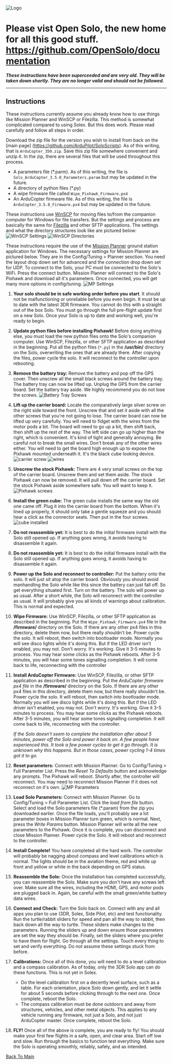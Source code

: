 ![Logo](https://github.com/ArduPilot/SoloScripts/blob/master/Misc/APsolo.jpg)

# Please vist Open Solo, the new home for all this good stuff. https://github.com/OpenSolo/documentation #

***These instructions have been superceeded and are very old. They will be taken down shortly.  They are no longer valid and should not be followed.***

---

Instructions
------------
These instructions currently assume you already know how to use things like Mission Planner and WinSCP or Filezilla. This method is somewhat complicated compared to using Solex. But this does work. Please read carefully and follow all steps in order.

Download the zip file for the version you wish to install from back on the [main page] (https://github.com/ArduPilot/SoloScripts). As of this writing, that is `ArduCopter_350.zip`. Save this zip file somewhere convenient and unzip it. In the zip, there are several files that will be used throughout this process.
* A parameters file (*.parm). As of this writing, the file is `Solo_ArduCopter_3.5.0_Parameters.param` but may be updated in the future.
* A directory of python files (*.py)
* A wipe firmware file called `Wipe_Pixhawk_Firmware.px4`
* An ArduCopter firmware file. As of this writing, the file is `ArduCopter_3.5.0_Firmware.px4` but may be updated in the future.

These instructions use [WinSCP](https://winscp.net/eng/download.php) for moving files to/from the companion computer for Windows for file transfers. But the settings and process are basically the same for [Filezilla](https://filezilla-project.org/download.php?type=client) and other SFTP applications.  The settings and what the directory structures look like are pictured below:
  ![WinSCP Settings](https://github.com/ArduPilot/SoloScripts/blob/master/Misc/winscp_settings.jpg)
  ![WinSCP Directories](https://github.com/ArduPilot/SoloScripts/blob/master/Misc/winscp_directories.jpg)

These instructions require the use of the [Mission Planner](http://ardupilot.org/planner/docs/common-install-mission-planner.html) ground station application for Windows. The necessary settings for Mission Planner are pictured below. They are in the Config/Tuning > Planner sexction. You need the layout drop down set for advanced and the connection drop down set for UDP. To connect to the Solo, your PC must be connected to the Solo's WiFi. Press the connect button. Mission Planner will connect to the Solo's Pixhawk and download all it's parameters. Once connected, you will get many more options in config/tuning.
![MP Settings](https://github.com/ArduPilot/SoloScripts/blob/master/Misc/mp_settings.jpg)


1. **Your solo should be in safe working order before you start**. It should not be malfunctioning or unreliable before you even begin. It must be up to date with the latest 3DR firmware. You cannot do this with a straight out of the box Solo. You must go through the full pre-flight update first on a new Solo.  Once your Solo is up to date and working well, you're ready to begin.

2. **Update python files before installing Pixhawk!** Before doing anything else, you must load the new python files onto the Solo's companion computer. Use WinSCP, Filezilla, or other SFTP application as described in the beginning.  Put all the python files (`*.py`) in the **/usr/bin/** directory on the Solo, overwriting the ones that are already there. After copying the files, power cycle the solo. It will reconnect to the controller upon rebooting.

3. **Remove the battery tray:** Remove the battery and pop off the GPS cover.  Then unscrew all the small black screws around the battery tray. The battery tray can now be lifted up.  Unplug the GPS from the carrier board.  Set the battery tray aside. We highly recommend you do not lose the screws.
   ![Battery Tray Screws](https://github.com/ArduPilot/SoloScripts/blob/master/Misc/battery_tray_screws.jpg)

4. **Lift up the carrier board:** Locate the comparatively large silver screw on the right side toward the front. Unscrew that and set it aside with all the other screws that you're not going to lose.  The carrier board can now be lifted up very carefully.  You will need to fidget with the wires from the motor pods a bit.  The board will need to go up a bit, then shift back, then shift up the rest of the way. The left side can go up higher than the right, which is convenient.  It's kind of tight and generally annoying.  Be careful not to break the small wires.  Don't break any of the other wires either.  You will need to get the board high enough up to expose the Pixhawk mounted underneath it.  It's the black cube looking device.
   ![carrier screw](https://github.com/ArduPilot/SoloScripts/blob/master/Misc/carrier_retainer_screw.jpg)
   ![wires](https://github.com/ArduPilot/SoloScripts/blob/master/Misc/carrier_board_wires.jpg)

5. **Unscrew the stock Pixhawk:** There are 4 very small screws on the top of the carrier board. Unscrew them and set them aside. The stock Pixhawk can now be removed. It will pull down off the carrier board. Set the stock Pixhawk aside somewhere safe. You will want to keep it.
   ![Pixhawk screws](https://github.com/ArduPilot/SoloScripts/blob/master/Misc/pixhawk_screws.jpg)

6. **Install the green cube:** The green cube installs the same way the old one came off.  Plug it into the carrier board from the bottom.  When it's lined up properly, it should only take a gentle squeeze and you should hear a click as the connector seats.  Then put in the four screws.
  ![cube installed](https://github.com/ArduPilot/SoloScripts/blob/master/Misc/cube_installed.jpg)
  
7. **Do not reassemble yet:** It is best to do the initial firmware install with the Solo still opened up. If anything goes wrong, it avoids having to disassemble it again. 

7. **Do not reassemble yet:** It is best to do the initial firmware install with the Solo still opened up. If anything goes wrong, it avoids having to disassemble it again. 

8. **Power up the Solo and reconnect to controller:** Put the battery onto the solo. It will just sit atop the carrier board. Obviously you should avoid manhandling the Solo while like this since the battery can just fall off. So get everything situated first.  Turn on the battery.  The solo will power up as usual. After a short while, the Solo will reconnect with the controller as usual. It will probably give you all kinds of warnings about calibration. This is normal and expected.

9. **Wipe Firmware:** Use WinSCP, Filezilla, or other SFTP application as described in the beginning.  Put the `Wipe_Pixhawk_Firmware.px4` file in the **/firmware/** directory on the Solo. If there are any other px4 files in this directory, delete them now, but there really shouldn't be. Power cycle the solo. It will reboot, then switch into bootloader mode. Normally you will see disco lights while it's doing this. But if the LED driver isn't enabled, you may not. Don't worry. It's working. Give it 3-5 minutes to process. You may hear some clicks as the Pixhawk reboots. After 3-5 minutes, you will hear some tones signalling completion. It will come back to life, reconnecting with the controller

10. **Install ArduCopter Firmware:** Use WinSCP, Filezilla, or other SFTP application as described in the beginning.  Put the _ArduCopter firmware px4 file_ in the **/firmware/** directory on the Solo. If there are any other px4 files in this directory, delete them now, but there really shouldn't be. Power cycle the solo. It will reboot, then switch into bootloader mode. Normally you will see disco lights while it's doing this. But if the LED driver isn't enabled, you may not. Don't worry. It's working. Give it 3-5 minutes to process. You may hear some clicks as the Pixhawk reboots. After 3-5 minutes, you will hear some tones signalling completion. It will come back to life, reconnecting with the controller.

    _If the Solo doesn't seem to complete the installation after about 5 minutes, power off the Solo and power it back on.  A few people have experienced this. It took a few power cycles to get it go through. It is unknown why this happens.  But in those cases, power cycling 1-4 times got it to go._
    

11. **Reset parameters:** Connect with Mission Planner. Go to Config/Tuning > Full Parameter List. Press the _Reset To Defaults_ button and acknowledge any prompts.  The Pixhawk will reboot.  Shortly after, the controller will reconnect. You may need to reconnect Mission Planner if it does not reconnect on it's own.
  ![MP Parameters](https://github.com/ArduPilot/SoloScripts/blob/master/Misc/mp_parameters.jpg)

12. **Load Solo Parameters:** Connect with Mission Planner. Go to Config/Tuning > Full Parameter List. Click the _load from file_ button.  Select and load the Solo parameters file (*.param) from the zip you downloaded earlier. Once the file loads, you'll probably see a lot parameter boxes in Mission Planner turn green, which is normal.  Next, press the _Write Params_ button.  Mission Planner will write all the new parameters to the Pixhawk. Once it is complete, you can disconnect and close Mission Planner.  Power cycle the Solo. It will reboot and reconnect to the controller.

13. **Install Complete!**  You have completed all the hard work.  The controller will probably be nagging about compass and level calibrations which is normal.  The lights should be in the aviation theme, red and white up front and yellow or white in the back depending on GPS status.

14. **Reassemble the Solo:** Once the installation has completed successfully, you can reassemble the Solo. Make sure you don't have any screws left over.  Make sure all the wires, including the HDMI, GPS, and motor pods are plugged back in. Again, be careful with the small green/white battery data wires.

15. **Connect and Check:** Turn the Solo back on. Connect with any and all apps you plan to use (3DR, Solex, Side Pilot, etc) and test functionality. Run the turtle/rabbit sliders for speed and pan all the way to rabbit, then back down all the way to turtle. These sliders make changes to the parameters. Running the sliders up and down ensure those parameters are set the way they should be. Finally, set the sliders where you prefer to have them for flight. Go through all the settings. Touch every thing to set and verify everything. Do not assume these settings stuck from before.

16. **Calibrations:** Once all of this done, you will need to do a level calibration and a compass calibration. As of today, only the 3DR Solo app can do these functions. This is not yet in Solex.
    * Do the level calibration first on a decently level surface, such as a table. For each orientation, place Solo down gently, and let it settle for about 5 seconds before clicking through to the next one. Once complete, reboot the Solo.
    * The compass calibration must be done outdoors and away from structures, vehicles, and other metal objects. This applies to any vehicle running any firmware, not just a Solo, and not just ArduCopter master. Once complete, reboot the Solo.

17. **FLY!** Once all of the above is complete, you are ready to fly! You should make your first few flights in a safe, open, and clear area. Start off low and slow. Run through the basics to function test everything.  Make sure the Solo is operating smoothly, reliably, safely, and as intended.

[Back To Main](../master/README.md)
